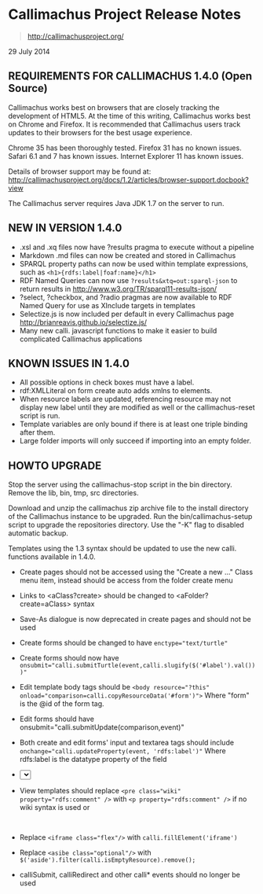 # Callimachus Project Release Notes

> http://callimachusproject.org/

29 July 2014

## REQUIREMENTS FOR CALLIMACHUS 1.4.0 (Open Source)

Callimachus works best on browsers that are closely tracking the development
of HTML5.  At the time of this writing, Callimachus works best on Chrome and
Firefox.  It is recommended that Callimachus users track updates to their
browsers for the best usage experience.

Chrome 35 has been thoroughly tested.
Firefox 31 has no known issues.
Safari 6.1 and 7 has known issues.
Internet Explorer 11 has known issues.

Details of browser support may be found at:
  http://callimachusproject.org/docs/1.2/articles/browser-support.docbook?view

The Callimachus server requires Java JDK 1.7 on the server to run.

## NEW IN VERSION 1.4.0

 * .xsl and .xq files now have ?results pragma to execute without a pipeline
 * Markdown .md files can now be created and stored in Callimachus
 * SPARQL property paths can now be used within template expressions, such as
     `<h1>{rdfs:label|foaf:name}</h1>`
 * RDF Named Queries can now use `?results&xtq=out:sparql-json` to return results
     in http://www.w3.org/TR/sparql11-results-json/
 * ?select, ?checkbox, and ?radio pragmas are now available to RDF Named Query
     for use as XInclude targets in templates
 * Selectize.js is now included per default in every Callimachus page
     http://brianreavis.github.io/selectize.js/
 * Many new calli. javascript functions to make it easier to build complicated
     Callimachus applications

## KNOWN ISSUES IN 1.4.0

 * All possible options in check boxes must have a label.
 * rdf:XMLLiteral on form create auto adds xmlns to elements.
 * When resource labels are updated, referencing resource may not display new
   label until they are modified as well or the callimachus-reset script is run.
 * Template variables are only bound if there is at least one triple binding after them.
 * Large folder imports will only succeed if importing into an empty folder.

## HOWTO UPGRADE

Stop the server using the callimachus-stop script in the bin directory.
Remove the lib, bin, tmp, src directories.

Download and unzip the callimachus zip archive file to the install directory of
the Callimachus instance to be upgraded. Run the bin/callimachus-setup script to
upgrade the repositories directory. Use the "-K" flag to disabled automatic
backup.

Templates using the 1.3 syntax should be updated to use the new calli. functions
available in 1.4.0.
 * Create pages should not be accessed using the "Create a new ..." Class menu
     item, instead should be access from the folder create menu
 * Links to <aClass?create> should be changed to <aFolder?create=aClass> syntax
 * Save-As dialogue is now deprecated in create pages and should not be used
 * Create forms should be changed to have `enctype="text/turtle"`
 * Create forms should now have
     `onsubmit="calli.submitTurtle(event,calli.slugify($('#label').val()))"`
 * Edit template body tags should be
     `<body resource="?this" onload="comparison=calli.copyResourceData('#form')">`
     Where "form" is the @id of the form tag.
 * Edit forms should have onsubmit="calli.submitUpdate(comparison,event)"
 * Both create and edit forms' input and textarea tags should include
     `onchange="calli.updateProperty(event, 'rdfs:label')"`
     Where rdfs:label is the datatype property of the field
 * <select/>, type="checkbox", and type="radio" fields that are populated from
     the RDF store should be replaced with an RDF Named Query and included using
     `<xi:include href="select-query.rq?select" />` or another pragrma
     ?select, ?checkbox, ?checkbox-include, ?radio, ?radio-inline.
     The following (and selectEachResourceIn) copies RDFa data to a field:
     `$('[rel="dcterms:type"].hidden').each(calli.checkEachResourceIn('#type')).remove();`
 * View templates should replace `<pre class="wiki" property="rdfs:comment" />` with
     `<p property="rdfs:comment" />` if no wiki syntax is used or

     <pre property="rdfs:comment" />
     <script type="text/javascript">$(function($){
         $('pre[property]').replaceWith(calli.parseCreole);
     });</script>

 * Replace `<iframe class="flex"/>` with `calli.fillElement('iframe')`
 * Replace `<asibe class="optional"/>` with `$('aside').filter(calli.isEmptyResource).remove();`
 * calliSubmit, calliRedirect and other calli* events should no longer be used

